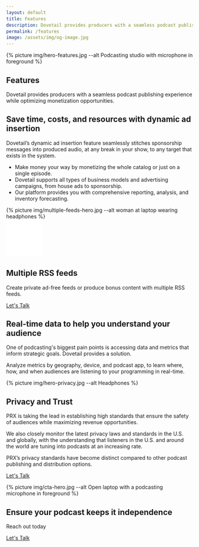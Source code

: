 ```yaml
---
layout: default
title: Features
description: Dovetail provides producers with a seamless podcast publishing experience while optimizing monetization opportunities.
permalink: /features
image: /assets/img/og-image.jpg
---
```

<section class="text-white lede hero px-5 pb-5 m-0">
  <div class="hero-image">
    <div>
    {% picture img/hero-features.jpg --alt Podcasting studio with microphone in foreground %}
    </div>
  </div>
  <div class="hero-content container col-xxl-8">
    <div class="row">
      <div class="col-md-8">
        <div class="hero-content-inner">
          <h1 class="mb-4 fw-bold">Features</h1>
          <p class="lead fs-3">Dovetail provides producers with a seamless podcast publishing experience while optimizing monetization opportunities.</p>
        </div>
      </div>
    </div>
  </div>
</section>

<section class="bg-boxes p-5">
  <div class="container col-xxl-8">
    <h2 class="display-6 mb-3 ">Save time, costs, and resources with dynamic ad insertion</h2>
    <p>Dovetail’s dynamic ad insertion feature seamlessly stitches sponsorship messages into produced audio, at any break in your show, to any target that exists in the system.</p>
    <ul>
      <li>Make money your way by monetizing the whole catalog or just on a single episode.</li>
      <li>Dovetail supports all types of business models and advertising campaigns, from house ads to sponsorship.</li>
      <li>Our platform provides you with comprehensive reporting, analysis, and inventory forecasting.</li>
    </ul>
  </div>
</section>

<section class="hero hero-no-x text-white">
  <div class="hero-image">
    <div>{% picture img/multiple-feeds-hero.jpg --alt woman at laptop wearing headphones %}</div>
  </div>
  <div class="pt-5 pb-4">
    <div class="hero-content container col-xxl-8">
      <div class="row">
        <div class="icon-svg quote-mark d-flex  justify-content-center col-4">
          <img src="/assets/img/rss-outline.svg" alt="RSS Icon" aria-hidden="true" class="" width="100" height="100" />
        </div>
        <div class="hero-content-inner col-8">
          <h2 class="display-6 mb-4">Multiple RSS feeds</h2>
          <p class="lead">Create private ad-free feeds or produce bonus content with multiple RSS feeds.</p>
          <p class="mt-4 mb-0"><a href="{% link pages/contact.md %}" type="button" class="btn btn-primary px-4 gap-3">Let's Talk</a></p>
        </div>
      </div>
    </div>
  </div>
</section>

<section class="bg-wavy p-5">
  <div class="container col-xxl-8">
    <h2 class="display-6 mb-3">Real-time data to help you understand your audience</h2>
    <p class="lead">One of podcasting's biggest pain points is accessing data and metrics that inform strategic goals. Dovetail provides a solution.</p>
    <p>Analyze metrics by geography, device, and podcast app, to learn where, how, and when audiences are listening to your programming in real-time.</p>
  </div>
</section>

<section class="hero p-5">
  <div class="hero-image">
    <div>
    {% picture img/hero-privacy.jpg --alt Headphones %}
    </div>
  </div>
  <div class="hero-content container col-xxl-8">
    <div class="row">
      <div class="col-md-8">
        <div class="hero-content-inner">
          <h1 class="mb-4 fw-bold">Privacy and Trust</h1>
          <p class="lead">PRX is taking the lead in establishing high standards that ensure the safety of audiences while maximizing revenue opportunities.</p>
          <p>We also closely monitor the latest privacy laws and standards in the U.S. and globally, with the understanding that listeners in the U.S. and around the world are tuning into podcasts at an increasing rate.</p>
          <p>PRX’s privacy standards have become distinct compared to other podcast publishing and distribution options.</p>
          <p class="mb-4"><a href="{% link pages/contact.md %}" type="button" class="btn btn-primary px-4 gap-3">Let's Talk</a></p>
        </div>
      </div>
    </div>
  </div>
</section>

<aside class="text-white hero px-4 m-0 cta">
  <div class="hero-image">
    <div>{% picture img/cta-hero.jpg --alt Open laptop with a podcasting microphone in foreground %}</div>
  </div>
  <div class="hero-content container col-xxl-8 text-center">
    <div class="hero-content-inner">
      <h2 class="display-6 fw-bold">Ensure your podcast keeps it independence</h2>
      <p class="fs-3 mt-2 mb-4">Reach out today</p>
      <p class="text-center mt-4 mb-0"><a href="{% link pages/contact.md %}" type="button" class="btn btn-primary px-4 gap-3">Let's Talk</a></p>
    </div>
  </div>
</aside>
